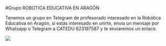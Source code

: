 #Grupo ROBOTICA EDUCATIVA EN ARAGÓN

Tenemos un grupo en Telegram de profesorado interesado en la Robótica Educativa en Aragón, si estás interesado en unirte, envía un mensaje por Whatsapp o Telegram a CATEDU 623197587 y te enviaremos un enlace.

![](https://catedu.gitbooks.io/ensena-pensamiento-computacional-con-arduino/content/assets/logo-robotica-aragon.jpg)

